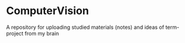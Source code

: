 # ComputerVision
A repository for uploading studied materials (notes) and ideas of term-project from my brain
